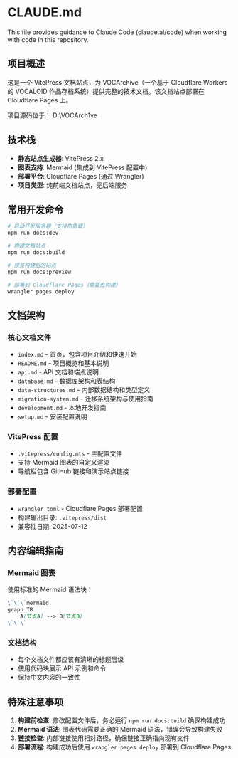 # CLAUDE.md

This file provides guidance to Claude Code (claude.ai/code) when working with code in this repository.

## 项目概述

这是一个 VitePress 文档站点，为 VOCArchive（一个基于 Cloudflare Workers 的 VOCALOID 作品存档系统）提供完整的技术文档。该文档站点部署在 Cloudflare Pages 上。

项目源码位于： D:\VOCArch1ve

## 技术栈

- **静态站点生成器**: VitePress 2.x
- **图表支持**: Mermaid (集成到 VitePress 配置中)
- **部署平台**: Cloudflare Pages (通过 Wrangler)
- **项目类型**: 纯前端文档站点，无后端服务

## 常用开发命令

```bash
# 启动开发服务器（支持热重载）
npm run docs:dev

# 构建文档站点
npm run docs:build

# 预览构建后的站点
npm run docs:preview

# 部署到 Cloudflare Pages（需要先构建）
wrangler pages deploy
```

## 文档架构

### 核心文档文件
- `index.md` - 首页，包含项目介绍和快速开始
- `README.md` - 项目概览和基本说明
- `api.md` - API 文档和端点说明
- `database.md` - 数据库架构和表结构
- `data-structures.md` - 内部数据结构和类型定义
- `migration-system.md` - 迁移系统架构与使用指南
- `development.md` - 本地开发指南
- `setup.md` - 安装配置说明

### VitePress 配置
- `.vitepress/config.mts` - 主配置文件
- 支持 Mermaid 图表的自定义渲染
- 导航栏包含 GitHub 链接和演示站点链接

### 部署配置
- `wrangler.toml` - Cloudflare Pages 部署配置
- 构建输出目录: `.vitepress/dist`
- 兼容性日期: 2025-07-12

## 内容编辑指南

### Mermaid 图表
使用标准的 Mermaid 语法块：
```markdown
\`\`\`mermaid
graph TB
    A[节点A] --> B[节点B]
\`\`\`
```

### 文档结构
- 每个文档文件都应该有清晰的标题层级
- 使用代码块展示 API 示例和命令
- 保持中文内容的一致性

## 特殊注意事项

1. **构建前检查**: 修改配置文件后，务必运行 `npm run docs:build` 确保构建成功
2. **Mermaid 语法**: 图表代码需要正确的 Mermaid 语法，错误会导致构建失败
3. **链接检查**: 内部链接使用相对路径，确保链接正确指向现有文件
4. **部署流程**: 构建成功后使用 `wrangler pages deploy` 部署到 Cloudflare Pages